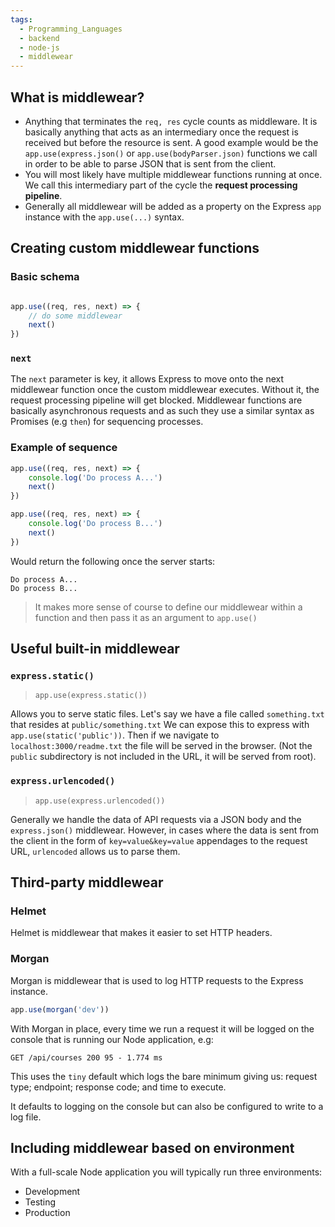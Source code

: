 ```yaml
---
tags:
  - Programming_Languages
  - backend
  - node-js
  - middlewear
---
```


## What is middlewear?

* Anything that terminates the `req, res` cycle counts as middleware. It is basically anything that acts as an intermediary once the request is received but before the resource is sent. A good example would be the `app.use(express.json()` or `app.use(bodyParser.json)` functions we call in order to be able to parse JSON that is sent from the client. 
* You will most likely have multiple middlewear functions running at once. We call this intermediary part of the cycle the **request processing pipeline**. 
* Generally all middlewear will be added as a property on the Express `app` instance with the `app.use(...)` syntax. 

## Creating custom middlewear functions

### Basic schema

````js

app.use((req, res, next) => {
 	// do some middlewear
	next()
})

````

### `next`

The `next` parameter is key, it allows Express to move onto the next middlewear function once the custom middlewear executes. Without it, the request processing pipeline will get blocked. Middlewear functions are basically asynchronous requests and as such they use a similar syntax as Promises (e.g `then`) for sequencing processes. 

### Example of sequence

````js
app.use((req, res, next) => {
    console.log('Do process A...')	
	next()
})

app.use((req, res, next) => {
    console.log('Do process B...')	
	next()
})

````

Would return the following once the server starts:

````plain
Do process A...
Do process B...

````

 > 
 > It makes more sense of course to define our middlewear within a function and then pass it as an argument to `app.use()`

## Useful built-in middlewear

### `express.static()`

 > 
 > `app.use(express.static())`

Allows you to serve static files. 
Let's say we have a file called `something.txt` that resides at `public/something.txt`
We can expose this to express with `app.use(static('public'))`. Then if we navigate to `localhost:3000/readme.txt` the file will be served in the browser. (Not the `public` subdirectory is not included in the URL, it will be served from root).

### `express.urlencoded()`

 > 
 > `app.use(express.urlencoded())`

Generally we handle the data of API requests via a JSON body and the `express.json()` middlewear. However, in cases where the data is sent from the client in the form of `key=value&key=value` appendages to the request URL, `urlencoded` allows us to parse them.


## Third-party middlewear
### Helmet

Helmet is middlewear that makes it easier to set HTTP headers. 

### Morgan

Morgan is middlewear that is used to log HTTP requests to the Express instance. 
```js
app.use(morgan('dev'))
```
With Morgan in place, every time we run a request it will be logged on the console that is running our Node application, e.g:

```plain
GET /api/courses 200 95 - 1.774 ms
```
This uses the `tiny` default which logs the bare minimum giving us: request type; endpoint; response code; and time to execute.

It defaults to logging on the console but can also be configured to write to a log file. 

## Including middlewear based on environment 
With a full-scale Node application you will typically run three environments:
* Development
* Testing
* Production